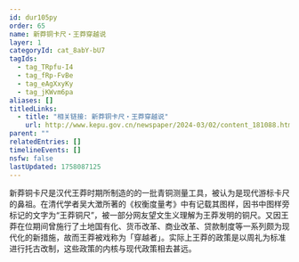 ```yaml
---
id: dur105py
order: 65
name: 新莽铜卡尺・王莽穿越说
layer: 1
categoryId: cat_8abY-bU7
tagIds:
  - tag_TRpfu-I4
  - tag_fRp-FvBe
  - tag_eAgXxyKy
  - tag_jKWvm6pa
aliases: []
titledLinks:
  - title: "相关链接: 新莽铜卡尺・王莽穿越说"
    url: http://www.kepu.gov.cn/newspaper/2024-03/02/content_181088.html
parent: ""
relatedEntries: []
timelineEvents: []
nsfw: false
lastUpdated: 1758087125
---
```


新莽铜卡尺是汉代王莽时期所制造的的一批青铜测量工具，被认为是现代游标卡尺的鼻祖。在清代学者吴大澂所著的《权衡度量考》中有记载其图样，因书中图样旁标记的文字为“王莽铜尺”，被一部分网友望文生义理解为王莽发明的铜尺。又因王莽在位期间曾施行了土地国有化、货币改革、商业改革、贷款制度等一系列颇为现代化的新措施，故而王莽被戏称为「穿越者」。实际上王莽的政策是以周礼为标准进行托古改制，这些政策的内核与现代政策相去甚远。